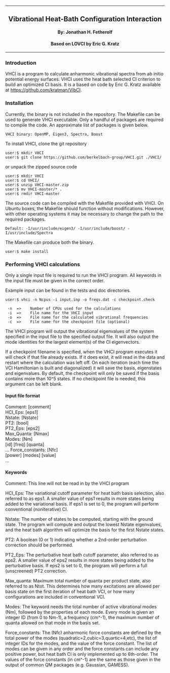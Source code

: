 [//]: # (Mixture of GitHub markdown and HTML. HTML is needed for formatting.)

***
<div align=center> <h2>
Vibrational Heat-Bath Configuration Interaction
</h2> </div>

<div align=center> <h4> By: Jonathan H. Fetherolf </h4> </div>
<div align=center> <h4> Based on LOVCI by Eric G. Kratz </h4> </div>

***

### Introduction

VHCI is a program to calculate anharmonic vibrational spectra from ab initio potential energy surfaces.  VHCI uses the heat bath selected CI criterion to build an optimized CI basis.  It is a based on code by Eric G. Kratz available at https://github.com/kratman/VibCI.

### Installation

Currently, the binary is not included in the repository. The Makefile can be
used to generate VHCI executable. Only a handful of packages are
required to compile the code. An approximate list of packages is given below.
```
VHCI binary: OpenMP, Eigen3, Spectra, Boost
```

To install VHCI, clone the git repository
```
user:$ mkdir VHCI
user:$ git clone https://github.com/berkelbach-group/VHCI.git ./VHCI/
```

or unpack the zipped source code
```
user:$ mkdir VHCI
user:$ cd VHCI/
user:$ unzip VHCI-master.zip
user:$ mv VHCI-master/* .
user:$ rmdir VHCI-master
```

The source code can be compiled with the Makefile provided with VHCI.
On Ubuntu boxes, the Makefile should function without modifications. However,
with other operating systems it may be necessary to change the path to the required packages.
```
Default: -I/usr/include/eigen3/ -I/usr/include/boost/ -I/usr/include/Spectra
```

The Makefile can produce both the binary.
```
user:$ make install
```

### Performing VHCI calculations

Only a single input file is required to run the VHCI program. All keywords
in the input file must be given in the correct order.

Example input can be found in the tests and doc directories.
```
user:$ vhci -n Ncpus -i input.inp -o freqs.dat -c checkpoint.check

 -n  =>    Number of CPUs used for the calculations
 -i  =>    File name for the VHCI input
 -o  =>    File name for the calculated vibrational frequencies
 -c  =>    File name for the checkpoint file (optional)
```
The VHCI program will output the vibrational eigenvalues of the system specified in 
the input file to the specified output file. It will also output the mode 
identities for the largest element(s) of the CI eigenvectors.

If a checkpoint filename is specified, when the VHCI program executes it will check 
if that file already exists.  If it does exist, it will read in the data and restart 
where the calculation was left off.  On each iteration (each time the VCI 
Hamiltonian is built and diagonalized) it will save the basis, eigenstates and 
eigenvalues.  By default, the checkpoint will only be saved if the basis contains 
more than 10^5 states.  If no checkpoint file is needed, this argument can be 
left blank.

#### Input file format 

Comment: [comment] <br>
HCI_Eps: [eps1] <br>
Nstate: [Nstate] <br>
PT2: [bool] <br>
PT2_Eps: [eps2] <br>
Max_Quanta: [Nmax] <br>
Modes: [Nm] <br>
 [id] [freq] [quanta] <br>
 ...
Force_constants: [Nfc] <br>
 [power] [modes] [value] <br>
 ...

#### Keywords

Comment: This line will not be read in by the VHCI program

HCI_Eps: The variational cutoff parameter for heat bath basis selection, 
also referred to as eps1.  A smaller value of eps1 results in more states 
being added to the variational basis.  If eps1 is set to 0, the program 
will perform conventional (noniterative) CI.

Nstate: The number of states to be computed, starting with the ground 
state.  The program will compute and output the lowest Nstate eigenvalues, 
and the heat bath algorithm will optimize the basis for the first Nstate 
states. 

PT2: A boolean (0 or 1) indicating whether a 2nd-order perturbation 
correction should be performed.

PT2_Eps: The perturbative heat bath cutoff parameter, also referred to as 
eps2.  A smaller value of eps2 results in more states being added to the 
perturbative basis.  If eps2 is set to 0, the program will perform a full 
(unscreened) PT2 correction.

Max_quanta:  Maximum total number of quanta per product state, also 
referred to as Ntot.  This determines how many excitations are allowed per 
basis state on the first iteration of heat bath VCI, or how many 
configurations are included in conventional VCI.

Modes: The keyword needs the total number of active vibrational modes (Nm),
followed by the properties of each mode. Every mode is given an integer ID 
(from 0 to Nm-1), a frequency (cm^-1), the maximum number of quanta allowed 
on that mode in the basis set.

Force_constants: The (Nfc) anharmonic force constants are defined by the
total power of the modes (quadratic=2,cubic=3,quartic=4,etc), the list of
integer IDs for the modes, and the value of the force constant. The list of
modes can be given in any order and the force constants can include any
positive power, but heat bath CI is only implemented up to 6th-order. 
The values of the force constants (in cm^-1) are the same as those 
given in the output of common QM packages (e.g. Gaussian, GAMESS).
